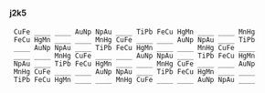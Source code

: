 #### j2k5 

     CuFe ____ ____ AuNp NpAu ____ TiPb FeCu HgMn ____ ____ MnHg 
     FeCu HgMn ____ ____ MnHg CuFe ____ ____ AuNp NpAu ____ TiPb 
     ____ AuNp NpAu ____ TiPb FeCu HgMn ____ ____ MnHg CuFe ____ 
     ____ ____ MnHg CuFe ____ ____ AuNp NpAu ____ TiPb FeCu HgMn 
     NpAu ____ TiPb FeCu HgMn ____ ____ MnHg CuFe ____ ____ AuNp 
     MnHg CuFe ____ ____ AuNp NpAu ____ TiPb FeCu HgMn ____ ____ 
     TiPb FeCu HgMn ____ ____ MnHg CuFe ____ ____ AuNp NpAu ____ 

